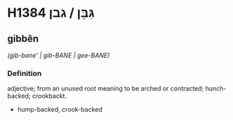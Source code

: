 # H1384 גִּבֵּן / גבן

## gibbên

_(gib-bane' | ɡib-BANE | ɡee-BANE)_

### Definition

adjective; from an unused root meaning to be arched or contracted; hunch-backed; crookbackt.

- hump-backed, crook-backed
